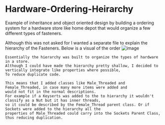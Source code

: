 # Hardware-Ordering-Heirarchy
Example of inheritance and object oriented design by building a ordering system for a hardware store like home depot that would organize a few different types of fasteners.

 Although this was not asked for I wanted a separate file to explain the hierarchy of the Fasteners. Below is a visual of the order
 											![image](https://user-images.githubusercontent.com/64051575/135859692-f5826f3b-ce66-400d-85dc-dc7619db1f38.png)

 			
 	Essentially the hierarchy was built to organize the types of hardware in a store. 
 	Although I could have made the hierarchy pretty shallow, I decided to vertically integrate like properties where possible,
 	To reduce duplicate code.
 	
 	This means that I added classes like Male_Threaded and Female_Threaded, in case many more items were added and 
 	would not fit in the normal descriptions.
 	For example if a Keyserts was added to the to hierarchy it wouldn't classify as a Nut but it has inner threads, 
 	so it could be described by the Female_Thread parent class. Or if Sockets were added to the hierarchy all the 
 	properties of Male_Threaded could carry into the Sockets Parent Class, thus reducing duplication.
